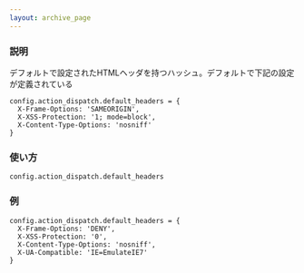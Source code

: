 ```yaml
---
layout: archive_page
---
```

### 説明
デフォルトで設定されたHTMLヘッダを持つハッシュ。デフォルトで下記の設定が定義されている

    config.action_dispatch.default_headers = {
      X-Frame-Options: 'SAMEORIGIN',
      X-XSS-Protection: '1; mode=block',
      X-Content-Type-Options: 'nosniff'
    }

### 使い方
    config.action_dispatch.default_headers

### 例
    config.action_dispatch.default_headers = {
      X-Frame-Options: 'DENY',
      X-XSS-Protection: '0',
      X-Content-Type-Options: 'nosniff',
      X-UA-Compatible: 'IE=EmulateIE7'
    }